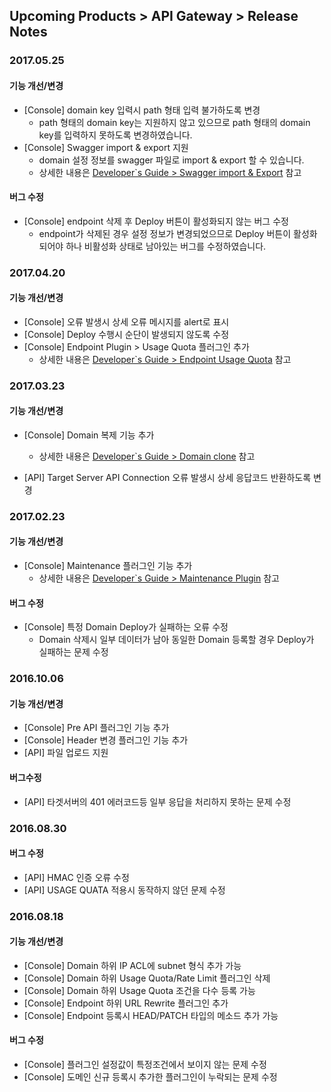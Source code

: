 ## Upcoming Products > API Gateway > Release Notes

### 2017.05.25
#### 기능 개선/변경
* [Console] domain key 입력시 path 형태 입력 불가하도록 변경
	* path 형태의 domain key는 지원하지 않고 있으므로 path 형태의 domain key를 입력하지 못하도록 변경하였습니다.  
* [Console] Swagger import & export 지원
	* domain 설정 정보를 swagger 파일로 import & export 할 수 있습니다.  
	* 상세한 내용은 <a href="/ko/Upcoming%20Products/API%20Gateway/ko/Getting%20Started/#swagger-import-export" target="_blank">Developer`s Guide > Swagger import & Export</a> 참고

#### 버그 수정
* [Console] endpoint 삭제 후 Deploy 버튼이 활성화되지 않는 버그 수정
	* endpoint가 삭제된 경우 설정 정보가 변경되었으므로 Deploy 버튼이 활성화되어야 하나 비활성화 상태로 남아있는 버그를 수정하였습니다.

### 2017.04.20
#### 기능 개선/변경
* [Console] 오류 발생시 상세 오류 메시지를 alert로 표시
* [Console] Deploy 수행시 순단이 발생되지 않도록 수정
* [Console] Endpoint Plugin > Usage Quota 플러그인 추가
	* 상세한 내용은 <a href="/ko/Upcoming%20Products/API%20Gateway/ko/Developer%60s%20Guide/#endpoint-usage-quota" target="_blank">Developer`s Guide > Endpoint Usage Quota</a> 참고

### 2017.03.23
#### 기능 개선/변경
* [Console] Domain 복제 기능 추가
	* 상세한 내용은 <a href="/ko/Upcoming%20Products/API%20Gateway/ko/Getting%20Started/#domain_1" target="_blank">Developer`s Guide > Domain clone</a> 참고

* [API] Target Server API Connection 오류 발생시 상세 응답코드 반환하도록 변경

### 2017.02.23
#### 기능 개선/변경
* [Console] Maintenance 플러그인 기능 추가
	* 상세한 내용은 <a href="/ko/Upcoming%20Products/API%20Gateway/ko/Developer%60s%20Guide/#maintenance" target="_blank">Developer`s Guide > Maintenance Plugin</a> 참고 

#### 버그 수정
* [Console] 특정 Domain Deploy가 실패하는 오류 수정  
	* Domain 삭제시 일부 데이터가 남아 동일한 Domain 등록할 경우 Deploy가 실패하는 문제 수정

### 2016.10.06
#### 기능 개선/변경
* [Console] Pre API 플러그인 기능 추가
* [Console] Header 변경 플러그인 기능 추가
* [API] 파일 업로드 지원

#### 버그수정
* [API] 타겟서버의 401 에러코드등 일부 응답을 처리하지 못하는 문제 수정


### 2016.08.30
#### 버그 수정
* [API] HMAC 인증 오류 수정
* [API] USAGE QUATA 적용시 동작하지 않던 문제 수정


### 2016.08.18
#### 기능 개선/변경
* [Console] Domain 하위  IP ACL에 subnet 형식 추가 가능
* [Console] Domain 하위 Usage Quota/Rate Limit 플러그인 삭제
* [Console] Domain 하위 Usage Quota 조건을 다수 등록 가능
* [Console] Endpoint 하위 URL Rewrite 플러그인 추가
* [Console] Endpoint 등록시  HEAD/PATCH 타입의 메소드 추가 가능

#### 버그 수정
* [Console] 플러그인 설정값이 특정조건에서 보이지 않는 문제 수정
* [Console] 도메인 신규 등록시 추가한 플러그인이 누락되는 문제 수정
